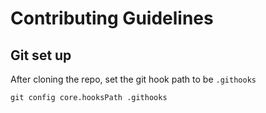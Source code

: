 # Contributing Guidelines

## Git set up

After cloning the repo, set the git hook path to be `.githooks`

```shell
git config core.hooksPath .githooks
```
